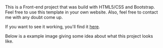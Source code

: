 <p>This is a Front-end project that was build with HTML5/CSS and Bootstrap. Feel free to use this template in your own website. Also, feel free to contact me with any doubt come up.</p>

<p>If you want to see it working, you'll find it <a href="https://codepen.io/LuKrebs/full/ZKGQxg/">here</a>.</p>

<p>Below is a example image giving some idea about what this project looks like.</p>

<img src="" />